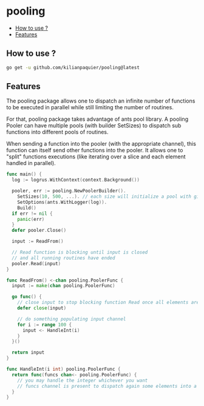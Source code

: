 # pooling <!-- omit in toc -->

- [How to use ?](#how-to-use-)
- [Features](#features)

## How to use ?

```sh
go get -u github.com/kilianpaquier/pooling@latest
```

## Features

The pooling package allows one to dispatch an infinite number of functions to be executed in parallel while still limiting the number of routines.

For that, pooling package takes advantage of ants pool library. A pooling Pooler can have multiple pools (with builder SetSizes) to dispatch sub functions into different pools of routines.

When sending a function into the pooler (with the appropriate channel), this function can itself send other functions into the pooler. It allows one to "split" functions executions (like iterating over a slice and each element handled in parallel).

```go
func main() {
  log := logrus.WithContext(context.Background())

  pooler, err := pooling.NewPoolerBuilder().
    SetSizes(10, 500, ...). // each size will initialize a pool with given size
    SetOptions(ants.WithLogger(log)).
    Build()
  if err != nil {
    panic(err)
  }
  defer pooler.Close()

  input := ReadFrom()

  // Read function is blocking until input is closed
  // and all running routines have ended
  pooler.Read(input)
}

func ReadFrom() <-chan pooling.PoolerFunc {
  input := make(chan pooling.PoolerFunc)

  go func() {
    // close input to stop blocking function Read once all elements are sent to input
    defer close(input)

    // do something populating input channel
    for i := range 100 {
      input <- HandleInt(i)
    }
  }()

  return input
}

func HandleInt(i int) pooling.PoolerFunc {
  return func(funcs chan<- pooling.PoolerFunc) {
    // you may handle the integer whichever you want
    // funcs channel is present to dispatch again some elements into a channel handled by the pooler
  }
}
```
